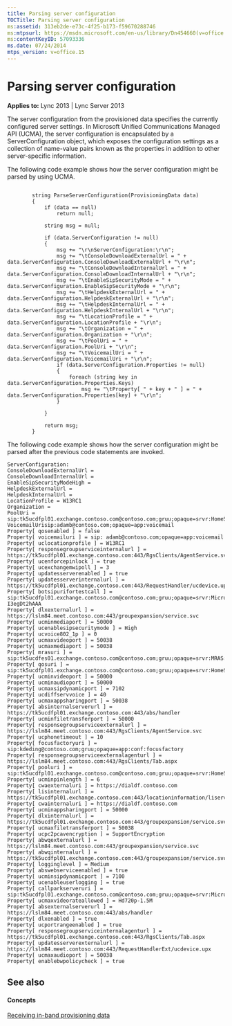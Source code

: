 ```yaml
---
title: Parsing server configuration
TOCTitle: Parsing server configuration
ms:assetid: 313eb2de-e73c-4f25-b173-f59670288746
ms:mtpsurl: https://msdn.microsoft.com/en-us/library/Dn454660(v=office.15)
ms:contentKeyID: 57093336
ms.date: 07/24/2014
mtps_version: v=office.15
---
```


# Parsing server configuration


**Applies to:** Lync 2013 | Lync Server 2013

The server configuration from the provisioned data specifies the currently configured server settings. In Microsoft Unified Communications Managed API (UCMA), the server configuration is encapsulated by a ServerConfiguration object, which exposes the configuration settings as a collection of name-value pairs known as the properties in addition to other server-specific information.

The following code example shows how the server configuration might be parsed by using UCMA.

```SCR

        string ParseServerConfiguration(ProvisioningData data)
        {
            if (data == null)
                return null;

            string msg = null;

            if (data.ServerConfiguration != null)
            {
                msg += "\r\nServerConfiguration:\r\n";
                msg += "\tConsoleDownloadExternalUrl = " + data.ServerConfiguration.ConsoleDownloadExternalUrl + "\r\n";
                msg += "\tConsoleDownloadInternalUrl = " + data.ServerConfiguration.ConsoleDownloadInternalUrl + "\r\n";
                msg += "\tEnableSipSecurityMode = " + data.ServerConfiguration.EnableSipSecurityMode + "\r\n";
                msg += "\tHelpdeskExternalUrl = " + data.ServerConfiguration.HelpdeskExternalUrl + "\r\n";
                msg += "\tHelpdeskInternalUrl = " + data.ServerConfiguration.HelpdeskInternalUrl + "\r\n";
                msg += "\tLocationProfile = " + data.ServerConfiguration.LocationProfile + "\r\n";
                msg += "\tOrganization = " + data.ServerConfiguration.Organization + "\r\n";
                msg += "\tPoolUri = " + data.ServerConfiguration.PoolUri + "\r\n";
                msg += "\tVoicemailUri = " + data.ServerConfiguration.VoicemailUri + "\r\n";
                if (data.ServerConfiguration.Properties != null)
                {
                    foreach (string key in data.ServerConfiguration.Properties.Keys)
                        msg += "\tProperty[ " + key + " ] = " + data.ServerConfiguration.Properties[key] + "\r\n";
                }

            }

            return msg;
        }

```

The following code example shows how the server configuration might be parsed after the previous code statements are invoked.

    ServerConfiguration:
    ConsoleDownloadExternalUrl = 
    ConsoleDownloadInternalUrl = 
    EnableSipSecurityModeHigh = 
    HelpdeskExternalUrl = 
    HelpdeskInternalUrl = 
    LocationProfile = W13RC1
    Organization = 
    PoolUri = sip:tk5ucdfpl01.exchange.contoso.com@contoso.com;gruu;opaque=srvr:HomeServer:AkqNlc1ANlGQgU_kQeAuUwAA
    VoicemailUrisip:adamb@contoso.com;opaque=app:voicemail
    Property[ qosenabled ] = false
    Property[ voicemailuri ] = sip: adamb@contoso.com;opaque=app:voicemail
    Property[ uclocationprofile ] = W13RC1
    Property[ responsegroupserviceinternalurl ] = https://tk5ucdfpl01.exchange.contoso.com:443/RgsClients/AgentService.svc
    Property[ ucenforcepinlock ] = true
    Property[ ucexchangemwipoll ] = 3
    Property[ updatesserverenabled ] = true
    Property[ updatesserverinternalurl ] = https://tk5ucdfpl01.exchange.contoso.com:443/RequestHandler/ucdevice.upx
    Property[ botsipurifortestcall ] = sip:tk5ucdfpl01.exchange.contoso.com@contoso.com;gruu;opaque=srvr:Microsoft.Rtc.Applications.testbot:gZRWjP73kFOm-I3egDt2hAAA
    Property[ dlxexternalurl ] = https://lslm84.meet.contoso.com:443/groupexpansion/service.svc
    Property[ ucminmediaport ] = 50000
    Property[ ucenablesipsecuritymode ] = High
    Property[ ucvoice802_1p ] = 0
    Property[ ucmaxvideoport ] = 50038
    Property[ ucmaxmediaport ] = 50038
    Property[ mrasuri ] = sip:tk5ucdfes01.exchange.contoso.com@contoso.com;gruu;opaque=srvr:MRAS:k9JWeflVVl6GdopUWZcgWwAA
    Property[ qosuri ] = sip:tk5ucdfpl01.exchange.contoso.com@contoso.com;gruu;opaque=srvr:HomeServer:AkqNlc1ANlGQgU_kQeAuUwAA
    Property[ ucminvideoport ] = 50000
    Property[ ucminaudioport ] = 50000
    Property[ ucmaxsipdynamicport ] = 7102
    Property[ ucdiffservvoice ] = 40
    Property[ ucmaxappsharingport ] = 50038
    Property[ absinternalserverurl ] = https://tk5ucdfpl01.exchange.contoso.com:443/abs/handler
    Property[ ucminfiletransferport ] = 50000
    Property[ responsegroupserviceexternalurl ] = https://lslm84.meet.contoso.com:443/RgsClients/AgentService.svc
    Property[ ucphonetimeout ] = 10
    Property[ focusfactoryuri ] = sip:kdeding@contoso.com;gruu;opaque=app:conf:focusfactory
    Property[ responsegroupserviceexternalagenturl ] = https://lslm84.meet.contoso.com:443/RgsClients/Tab.aspx
    Property[ pooluri ] = sip:tk5ucdfpl01.exchange.contoso.com@contoso.com;gruu;opaque=srvr:HomeServer:AkqNlc1ANlGQgU_kQeAuUwAA
    Property[ ucminpinlength ] = 6
    Property[ cwaexternaluri ] = https://dialdf.contoso.com
    Property[ lisinternalurl ] = https://tk5ucdfpl01.exchange.contoso.com:443/locationinformation/liservice.svc
    Property[ cwainternaluri ] = https://dialdf.contoso.com
    Property[ ucminappsharingport ] = 50000
    Property[ dlxinternalurl ] = https://tk5ucdfpl01.exchange.contoso.com:443/groupexpansion/service.svc
    Property[ ucmaxfiletransferport ] = 50038
    Property[ ucpc2pcavencryption ] = SupportEncryption
    Property[ abwqexternalurl ] = https://lslm84.meet.contoso.com:443/groupexpansion/service.svc
    Property[ abwqinternalurl ] = https://tk5ucdfpl01.exchange.contoso.com:443/groupexpansion/service.svc
    Property[ logginglevel ] = Medium
    Property[ abswebserviceenabled ] = true
    Property[ ucminsipdynamicport ] = 7100
    Property[ ucenableuserlogging ] = true
    Property[ callparkserveruri ] = sip:tk5ucdfpl01.exchange.contoso.com@contoso.com;gruu;opaque=srvr:Microsoft.Rtc.Applications.Cps:-6_tNOSJcFmTWxQQy8HPTAAA
    Property[ ucmaxvideorateallowed ] = Hd720p-1.5M
    Property[ absexternalserverurl ] = https://lslm84.meet.contoso.com:443/abs/handler
    Property[ dlxenabled ] = true
    Property[ ucportrangeenabled ] = true
    Property[ responsegroupserviceinternalagenturl ] = https://tk5ucdfpl01.exchange.contoso.com:443/RgsClients/Tab.aspx
    Property[ updatesserverexternalurl ] = https://lslm84.meet.contoso.com:443/RequestHandlerExt/ucdevice.upx
    Property[ ucmaxaudioport ] = 50038
    Property[ enablebwpolicycheck ] = true

## See also

#### Concepts

[Receiving in-band provisioning data](receiving-in-band-provisioning-data.md)

